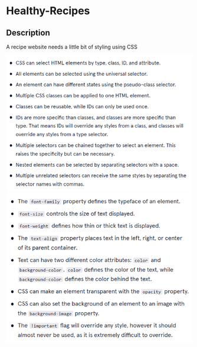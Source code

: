 # Healthy-Recipes

## Description

A recipe website needs a little bit of styling using CSS

![image](./Images/selectors.PNG)
![image](./Images/visual%20rules.PNG)
